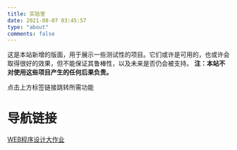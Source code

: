 ```yaml
---
title: 实验室
date: 2021-08-07 03:45:57
type: "about"
comments: false
---
```

这是本站新增的版面，用于展示一些测试性的项目。它们或许是可用的，也或许会取得很好的效果，但不能保证其鲁棒性，以及未来是否仍会被支持。
**注：本站不对使用这些项目产生的任何后果负责。**

点击上方标签链接跳转所需功能


# 导航链接
[WEB程序设计大作业](../web/)
<!-- 
## Server
### [FRP(内网穿透)](http://192.168.88.1:7500/)
### [Tomcat(CDN)](//tomcat.home999.cc/)
[The Wandering Earth](//tomcat.home999.cc/phase-04-implementation-003-javaWeb/)
[图书借阅管理系统](//tomcat.home999.cc/book/)
[ssm-crud](//tomcat.home999.cc/ssm-crud/) -->


